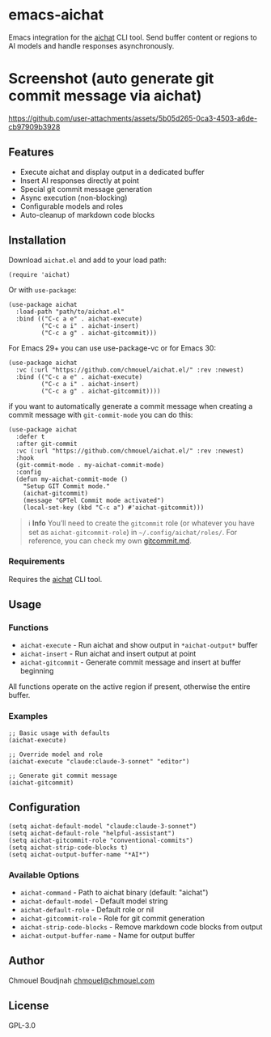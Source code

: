 # emacs-aichat

Emacs integration for the [aichat](https://github.com/sigoden/aichat) CLI tool.
Send buffer content or regions to AI models and handle responses
asynchronously.

# Screenshot (auto generate git commit message via aichat)

https://github.com/user-attachments/assets/5b05d265-0ca3-4503-a6de-cb97909b3928

## Features

- Execute aichat and display output in a dedicated buffer
- Insert AI responses directly at point
- Special git commit message generation
- Async execution (non-blocking)
- Configurable models and roles
- Auto-cleanup of markdown code blocks

## Installation

Download `aichat.el` and add to your load path:

```elisp
(require 'aichat)
```

Or with `use-package`:

```elisp
(use-package aichat
  :load-path "path/to/aichat.el"
  :bind (("C-c a e" . aichat-execute)
         ("C-c a i" . aichat-insert)
         ("C-c a g" . aichat-gitcommit)))
```

For Emacs 29+ you can use use-package-vc or for Emacs 30:

```elisp
(use-package aichat
  :vc (:url "https://github.com/chmouel/aichat.el/" :rev :newest)
  :bind (("C-c a e" . aichat-execute)
         ("C-c a i" . aichat-insert)
         ("C-c a g" . aichat-gitcommit))))
```

if you want to automatically generate a commit message when creating a commit
message with `git-commit-mode` you can do this:

```elisp
(use-package aichat
  :defer t
  :after git-commit
  :vc (:url "https://github.com/chmouel/aichat.el/" :rev :newest)
  :hook
  (git-commit-mode . my-aichat-commit-mode)
  :config
  (defun my-aichat-commit-mode ()
    "Setup GIT Commit mode."
    (aichat-gitcommit)
    (message "GPTel Commit mode activated")
    (local-set-key (kbd "C-c a") #'aichat-gitcommit)))
```

> ℹ️ **Info**
> You’ll need to create the `gitcommit` role (or whatever you have set as
> `aichat-gitcommit-role`) in `~/.config/aichat/roles/`. For reference, you can
> check my own [gitcommit.md](./prompts/gitcommit.md).

### Requirements

Requires the [aichat](https://github.com/sigoden/aichat) CLI tool.

## Usage

### Functions

- `aichat-execute` - Run aichat and show output in `*aichat-output*` buffer
- `aichat-insert` - Run aichat and insert output at point
- `aichat-gitcommit` - Generate commit message and insert at buffer beginning

All functions operate on the active region if present, otherwise the entire buffer.

### Examples

```elisp
;; Basic usage with defaults
(aichat-execute)

;; Override model and role
(aichat-execute "claude:claude-3-sonnet" "editor")

;; Generate git commit message
(aichat-gitcommit)
```

## Configuration

```elisp
(setq aichat-default-model "claude:claude-3-sonnet")
(setq aichat-default-role "helpful-assistant")
(setq aichat-gitcommit-role "conventional-commits")
(setq aichat-strip-code-blocks t)
(setq aichat-output-buffer-name "*AI*")
```

### Available Options

- `aichat-command` - Path to aichat binary (default: "aichat")
- `aichat-default-model` - Default model string
- `aichat-default-role` - Default role or nil
- `aichat-gitcommit-role` - Role for git commit generation
- `aichat-strip-code-blocks` - Remove markdown code blocks from output
- `aichat-output-buffer-name` - Name for output buffer

## Author

Chmouel Boudjnah <chmouel@chmouel.com>

## License

GPL-3.0
